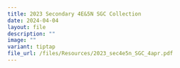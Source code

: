 ```yaml
---
title: 2023 Secondary 4E&5N SGC Collection
date: 2024-04-04
layout: file
description: ""
image: ""
variant: tiptap
file_url: /files/Resources/2023_sec4e5n_SGC_4apr.pdf
---
```

